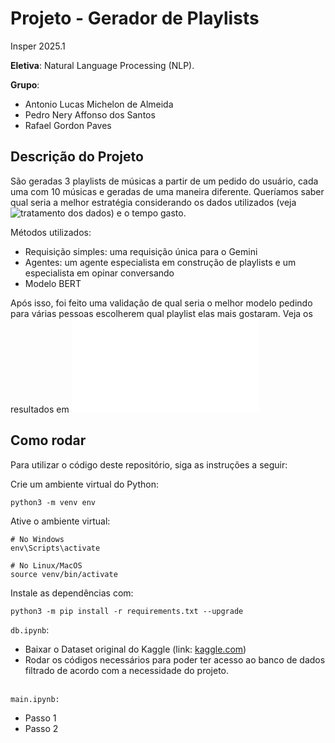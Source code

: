 # Projeto - Gerador de Playlists

Insper 2025.1

**Eletiva**: Natural Language Processing (NLP).

**Grupo**:
- Antonio Lucas Michelon de Almeida
- Pedro Nery Affonso dos Santos
- Rafael Gordon Paves

## Descrição do Projeto

São geradas 3 playlists de músicas a partir de um pedido do usuário, cada uma com 10 músicas e geradas de uma maneira diferente. Queríamos saber qual seria a melhor estratégia considerando os dados utilizados (veja ![tratamento dos dados](db.ipynb)) e o tempo gasto.

Métodos utilizados:
- Requisição simples: uma requisição única para o Gemini
- Agentes: um agente especialista em construção de playlists e um especialista em opinar conversando
- Modelo BERT

Após isso, foi feito uma validação de qual seria o melhor modelo pedindo para várias pessoas escolherem qual playlist elas mais gostaram. Veja os resultados em ![pontuação](pontuacao.md)

## Como rodar

Para utilizar o código deste repositório, siga as instruções a seguir:

Crie um ambiente virtual do Python:

``` shell
python3 -m venv env
```

Ative o ambiente virtual:

``` shell
# No Windows
env\Scripts\activate

# No Linux/MacOS
source venv/bin/activate
```

Instale as dependências com:

``` shell
python3 -m pip install -r requirements.txt --upgrade
```

`db.ipynb`:
- Baixar o Dataset original do Kaggle (link: [kaggle.com](https://www.kaggle.com/datasets/carlosgdcj/genius-song-lyrics-with-language-information/data?select=song_lyrics.csv))
- Rodar os códigos necessários para poder ter acesso ao banco de dados filtrado de acordo com a necessidade do projeto.

\
``main.ipynb:``
- Passo 1
- Passo 2